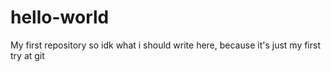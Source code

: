 # hello-world
My first repository
so idk what i should write here, because it's just my first try at git
